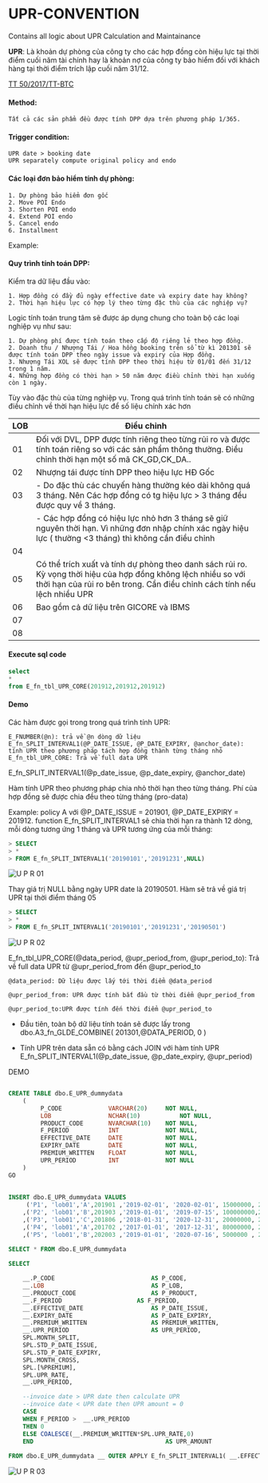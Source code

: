 # UPR-CONVENTION
Contains all logic about UPR Calculation and Maintainance

**UPR**: Là khoản dự phòng của công ty cho các hợp đồng còn hiệu lực tại thời điểm cuối năm tài chính hay là khoản nợ của công ty bảo hiểm đối với khách hàng tại thời điểm trích lập cuối năm 31/12.


[TT 50/2017/TT-BTC](http://www.docluat.vn/van-ban-phap-luat-ve-kinh-doanh-bao-hiem/tt-50-2017-tt-btc-huong-dan-thi-hanh-nghi-dhinh-so-73-2016-ndh-cp-ngay-01-7-2016-cua-chinh-phu-quy-dhinh-chi-tiet-thi-hanh-luat-kinh-doanh-bao-hiem-va-luat-sua-dhoi-bo-sung-mot-so-dhieu-cua-luat-kinh-doanh-bao-hiem-1#TOC-M-c-2.-D-PH-NG-NGHI-P-V-)

#### Method:

	Tất cả các sản phẩm đều được tính DPP dựa trên phương pháp 1/365.

#### Trigger condition:

	UPR date > booking date
	UPR separately compute original policy and endo 

#### Các loại đơn bảo hiểm tính dự phòng:

	1. Dự phòng bảo hiểm đơn gốc
	2. Move POI Endo 
	3. Shorten POI endo
  	4. Extend POI endo
	5. Cancel endo
	6. Installment

Example:


	

#### Quy trình tính toán DPP:

Kiểm tra dữ liệu đầu vào:

	1. Hợp đồng có đầy đủ ngày effective date và expiry date hay không?
	2. Thời hạn hiệu lực có hợp lý theo từng đặc thù của các nghiệp vụ?

Logic tính toán trung tâm sẽ được áp dụng chung cho toàn bộ các loại nghiệp vụ như sau:

	1. Dự phòng phí được tính toán theo cấp độ riêng lẻ theo hợp đồng.
	2. Doanh thu / Nhượng Tái / Hoa hồng booking trên sổ từ kì 201301 sẽ được tính toán DPP theo ngày issue và expiry của Hợp đồng.
	3. Nhượng Tái XOL sẽ được tính DPP theo thời hiệu từ 01/01 đến 31/12 trong 1 năm.
	4. Những hợp đồng có thời hạn > 50 năm được điều chỉnh thời hạn xuống còn 1 ngày.
 
Tùy vào đặc thù của từng nghiệp vụ. Trong quá trình tính toán sẽ có những điều chỉnh về thời hạn hiệu lực để số liệu chính xác hơn

	
| LOB 	| Điều chỉnh                                                                                                                                                                                                             	|
|-----	|------------------------------------------------------------------------------------------------------------------------------------------------------------------------------------------------------------------------	|
| 01  	| Đối với DVL, DPP được tính riêng theo từng rủi ro và được tính toán riêng so với các sản phẩm thông thường. Điều chỉnh thời hạn một số mã CK_GD,CK_DA..                                                            		|
| 02  	| Nhượng tái được tính DPP theo hiệu lực HĐ Gốc                                                                                                                                                                        		|
| 03  	| - Do đặc thù các chuyến hàng thường kéo dài không quá 3 tháng. Nên Các hợp đồng có tg hiệu lực > 3 tháng đều được quy về 3 tháng.																						|
|		| - Các hợp đồng có hiệu lực nhỏ hơn 3 tháng sẽ giữ nguyên thời hạn. Vì những đơn nhập chính xác ngày hiệu lực ( thường <3 tháng) thì không cần điều chỉnh 																	|
| 04  	|                                                                                                                                                                                                                        	|
| 05  	| Có thể trích xuất và tính dự phòng theo danh sách rủi ro. Kỳ vọng thời hiệu của hợp đồng không lệch nhiều so với thời hạn của rủi ro bên trong. Cần điều chỉnh cách tính nếu lệch nhiều UPR                         	|
| 06  	| Bao gồm cả dữ liệu   trên GICORE và IBMS                                                                                                                                                                               	|
| 07  	|                                                                                                                                                                                                                        	|
| 08  	|                                                                                                                                                                                                                        	|

 #### Execute sql code

```SQL
select
*
from E_fn_tbl_UPR_CORE(201912,201912,201912)
```


#### Demo

Các hàm được gọi trong trong quá trình tính UPR:
	
	E_FNUMBER(@n): trả về @n dòng dữ liệu
	E_fn_SPLIT_INTERVAL1(@P_DATE_ISSUE, @P_DATE_EXPIRY, @anchor_date): tính UPR theo phương pháp tách hợp đồng thành từng tháng nhỏ
	E_fn_tbl_UPR_CORE: Trả về full data UPR

E_fn_SPLIT_INTERVAL1(@p_date_issue, @p_date_expiry, @anchor_date)

Hàm tính UPR theo phương pháp chia nhỏ thời hạn theo từng tháng. Phí của hợp đồng sẽ được chia đều theo từng tháng (pro-data)


Example: policy A với @P_DATE_ISSUE = 201901, @P_DATE_EXPIRY = 201912. function E_fn_SPLIT_INTERVAL1 sẽ chia thời hạn ra thành 12 dòng, mỗi dòng tương ứng 1 tháng và UPR tương ứng của mỗi tháng:

```SQL
> SELECT
> *
> FROM E_fn_SPLIT_INTERVAL1('20190101','20191231',NULL)
```
![U P R 01](UPR-01.png)

Thay giá trị NULL bằng ngày UPR date là 20190501. Hàm sẽ trả về giá trị UPR tại thời điểm tháng 05

```SQL
> SELECT
> *
> FROM E_fn_SPLIT_INTERVAL1('20190101','20191231','20190501')
```

![U P R 02](D:/hieu.vuduc/Desktop/UPR-02.png)


E_fn_tbl_UPR_CORE(@data_period, @upr_period_from, @upr_period_to): Trả về full data UPR từ @upr_period_from đến @upr_period_to

	@data_period: Dữ liệu được lấy tới thời điểm @data_period

	@upr_period_from: UPR được tính bắt đầu từ thời điểm @upr_period_from

	@upr_period_to:UPR được tính đến thời điểm @upr_period_to
	 
- 	Đầu tiên, toàn bộ dữ liệu tính toán sẽ được lấy trong dbo.A3_fn_GLDE_COMBINE( 201301,@DATA_PERIOD, 0 )
	
- 	Tính UPR trên data sẵn có bằng cách JOIN với hàm tính UPR E_fn_SPLIT_INTERVAL1(@p_date_issue, @p_date_expiry, @upr_period)

DEMO

```SQL	

CREATE TABLE dbo.E_UPR_dummydata
    (
		 P_CODE				VARCHAR(20)		NOT NULL,
         LOB				NCHAR(10)			NOT NULL,
		 PRODUCT_CODE		NVARCHAR(10)	NOT NULL,
		 F_PERIOD			INT				NOT NULL,
         EFFECTIVE_DATE		DATE			NOT NULL,
         EXPIRY_DATE		DATE			NOT NULL,
         PREMIUM_WRITTEN	FLOAT			NOT NULL,
		 UPR_PERIOD			INT				NOT NULL
    )
GO
 
 
INSERT dbo.E_UPR_dummydata VALUES
     ('P1', 'lob01','A',201901 ,'2019-02-01', '2020-02-01', 15000000, 201912)
    ,('P2', 'lob01','B',201903 ,'2019-01-01', '2019-07-15', 100000000,201912 )
    ,('P3', 'lob01','C',201806 ,'2018-01-31', '2020-12-31', 20000000, 201912)
    ,('P4', 'lob01','A',201702 ,'2017-01-01', '2017-12-31', 80000000, 201912)
    ,('P5', 'lob01','B',202003 ,'2019-01-01', '2020-07-16', 5000000 , 201912)
  
SELECT * FROM dbo.E_UPR_dummydata
```


```SQL	
SELECT

	__.P_CODE							AS P_CODE,
	__.LOB								AS P_LOB,
	__.PRODUCT_CODE						AS P_PRODUCT,
	__.F_PERIOD						AS F_PERIOD,
	__.EFFECTIVE_DATE					AS P_DATE_ISSUE,
	__.EXPIRY_DATE						AS P_DATE_EXPIRY,
	__.PREMIUM_WRITTEN					AS PREMIUM_WRITTEN,
	__.UPR_PERIOD						AS UPR_PERIOD,
	SPL.MONTH_SPLIT,
	SPL.STD_P_DATE_ISSUE,
	SPL.STD_P_DATE_EXPIRY,
	SPL.MONTH_CROSS,
	SPL.[%PREMIUM],
	SPL.UPR_RATE,
	__.UPR_PERIOD,

	--invoice date > UPR date then calculate UPR
	--invoice date < UPR date then UPR amount = 0
	CASE
	WHEN F_PERIOD >  __.UPR_PERIOD
	THEN 0
	ELSE COALESCE(__.PREMIUM_WRITTEN*SPL.UPR_RATE,0)
	END										AS UPR_AMOUNT
				
FROM dbo.E_UPR_dummydata __	OUTER APPLY	E_fn_SPLIT_INTERVAL1( __.EFFECTIVE_DATE, __.EXPIRY_DATE, __.UPR_PERIOD)	AS SPL 
```
![U P R 03](D:/hieu.vuduc/Desktop/UPR-03.png)

